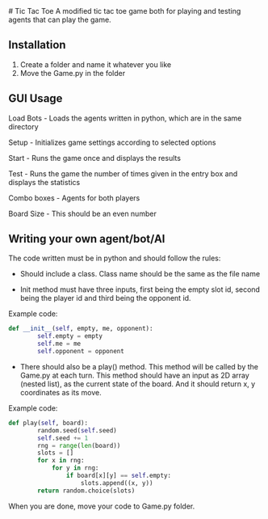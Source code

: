 <snippet>
  <content>
# Tic Tac Toe
A modified tic tac toe game both for playing and testing agents that can play the game.

## Installation
1. Create a folder and name it whatever you like
2. Move the Game.py in the folder

## GUI Usage
Load Bots - Loads the agents written in python, which are in the same directory

Setup - Initializes game settings according to selected options

Start - Runs the game once and displays the results

Test - Runs the game the number of times given in the entry box and displays the statistics

Combo boxes - Agents for both players

Board Size - This should be an even number

## Writing your own agent/bot/AI
The code written must be in python and should follow the rules:

- Should include a class. Class name should be the same as the file name

- Init method must have three inputs, first being the empty slot id, second being the player id and third being the opponent id.

Example code:
```python
def __init__(self, empty, me, opponent):
        self.empty = empty
        self.me = me
        self.opponent = opponent
```

- There should also be a play() method. This method will be called by the Game.py at each turn.
This method should have an input as 2D array (nested list), as the current state of the board.
And it should return x, y coordinates as its move.

Example code:
```python
def play(self, board):
        random.seed(self.seed)
        self.seed += 1
        rng = range(len(board))
        slots = []
        for x in rng:
            for y in rng:
                if board[x][y] == self.empty:
                    slots.append((x, y))
        return random.choice(slots)
```
When you are done, move your code to Game.py folder. 
</content>
</snippet>
